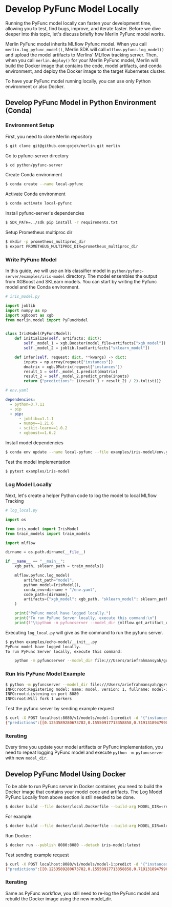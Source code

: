 # Develop PyFunc Model Locally

Running the PyFunc model locally can fasten your development time, allowing you to test, find bugs, improve, and iterate faster. Before we dive deeper into this topic, let's discuss briefly how Merlin PyFunc model works.

Merlin PyFunc model inherits MLflow Pyfunc model. When you call `merlin.log_pyfunc_model()`, Merlin SDK will call `mlflow.pyfunc.log_model()` and upload the model artifacts to Merlins' MLflow tracking server. Then, when you call `merlin.deploy()` for your Merlin PyFunc model, Merlin will build the Docker image that contains the code, model artifacts, and conda environment, and deploy the Docker image to the target Kubernetes cluster.

To have your PyFunc model running locally, you can use only Python environment or also Docker.

## Develop PyFunc Model in Python Environment (Conda)

### Environment Setup

First, you need to clone Merlin repository

```bash
$ git clone git@github.com:gojek/merlin.git merlin
```

Go to pyfunc-server directory

```bash
$ cd python/pyfunc-server
```

Create Conda environment

```bash
$ conda create --name local-pyfunc
```

Activate Conda environment

```bash
$ conda activate local-pyfunc
```

Install pyfunc-server's dependencies

```bash
$ SDK_PATH=../sdk pip install -r requirements.txt
```

Setup Prometheus multiproc dir

```bash
$ mkdir -p prometheus_multiproc_dir
$ export PROMETHEUS_MULTIPROC_DIR=prometheus_multiproc_dir
```

### Write PyFunc Model

In this guide, we will use an Iris classifier model in `python/pyfunc-server/examples/iris-model` directory. The model ensembles the output from XGBoost and SKLearn models. You can start by writing the Pyfunc model and the Conda environment.

```python
# iris_model.py

import joblib
import numpy as np
import xgboost as xgb
from merlin.model import PyFuncModel


class IrisModel(PyFuncModel):
    def initialize(self, artifacts: dict):
        self._model_1 = xgb.Booster(model_file=artifacts["xgb_model"])
        self._model_2 = joblib.load(artifacts["sklearn_model"])

    def infer(self, request: dict, **kwargs) -> dict:
        inputs = np.array(request["instances"])
        dmatrix = xgb.DMatrix(request["instances"])
        result_1 = self._model_1.predict(dmatrix)
        result_2 = self._model_2.predict_proba(inputs)
        return {"predictions": ((result_1 + result_2) / 2).tolist()}
```

```yaml
# env.yaml

dependencies:
  - python=3.7.11
  - pip
  - pip:
      - joblib==1.1.1
      - numpy==1.21.6
      - scikit-learn==1.0.2
      - xgboost==1.6.2
```

Install model dependencies

```bash
$ conda env update --name local-pyfunc --file examples/iris-model/env.yaml
```

Test the model implementation

```bash
$ pytest examples/iris-model
```

### Log Model Locally

Next, let's create a helper Python code to log the model to local MLflow Tracking

```python
# log_local.py

import os

from iris_model import IrisModel
from train_models import train_models

import mlflow

dirname = os.path.dirname(__file__)

if __name__ == "__main__":
    xgb_path, sklearn_path = train_models()

    mlflow.pyfunc.log_model(
        artifact_path="model",
        python_model=IrisModel(),
        conda_env=dirname + "/env.yaml",
        code_path=[dirname],
        artifacts={"xgb_model": xgb_path, "sklearn_model": sklearn_path},
    )

    print("PyFunc model have logged locally.")
    print("To run PyFunc Server locally, execute this command:\n")
    print(f"\tpython -m pyfuncserver --model_dir {mlflow.get_artifact_uri()}/model\n")
```

Executing `log_local.py` will give as the command to run the pyfunc server.

```bash
$ python examples/echo-model/__init__.py
PyFunc model have logged locally.
To run PyFunc Server locally, execute this command:

	python -m pyfuncserver --model_dir file:///Users/ariefrahmansyah/go/src/github.com/gojek/merlin/python/pyfunc-server/mlruns/0/ca525c5ea22e419ca992e4fb53583acc/artifacts/model
```

### Run Iris PyFunc Model Example

```bash
$ python -m pyfuncserver --model_dir file:///Users/ariefrahmansyah/go/src/github.com/gojek/merlin/python/pyfunc-server/mlruns/0/ca525c5ea22e419ca992e4fb53583acc/artifacts/model
INFO:root:Registering model: name: model, version: 1, fullname: model-1
INFO:root:Listening on port 8080
INFO:root:Will fork 1 workers
```

Test the pyfunc server by sending example request

```bash
$ curl -X POST localhost:8080/v1/models/model-1:predict -d '{"instances":[[2.8, 1.0, 6.8, 0.4]]}'
{"predictions":[[0.1253589280673782,0.15550917713358858,0.7191318947990333]]}
```

### Iterating

Every time you update your model artifacts or PyFunc implementation, you need to repeat logging PyFunc model and execute `python -m pyfuncserver` with new `model_dir`.

## Develop PyFunc Model Using Docker

To be able to run PyFunc server in Docker container, you need to build the Docker image that contains your model code and artifacts. The Log Model PyFunc Locally from above section is still needed to be done.

```bash
$ docker build --file docker/local.Dockerfile --build-arg MODEL_DIR=<relative path to local artifact uri> --tag <image tag> .
```

For example:

```bash
$ docker build --file docker/local.Dockerfile --build-arg MODEL_DIR=mlruns/0/ca525c5ea22e419ca992e4fb53583acc/artifacts/model --tag iris-model:latest .
```

Run Docker:

```bash
$ docker run --publish 8080:8080 --detach iris-model:latest
```

Test sending example request

```bash
$ curl -X POST localhost:8080/v1/models/model-1:predict -d '{"instances":[[2.8, 1.0, 6.8, 0.4]]}'
{"predictions":[[0.1253589280673782,0.15550917713358858,0.7191318947990333]]}
```

### Iterating

Same as PyFunc workflow, you still need to re-log the PyFunc model and rebuild the Docker image using the new model_dir.
